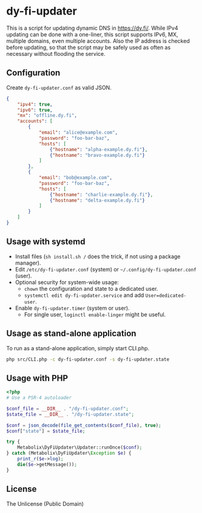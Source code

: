 # dy-fi-updater

This is a script for updating dynamic DNS in https://dy.fi/. While IPv4 updating can be done with a one-liner, this script supports IPv6, MX, multiple domains, even multiple accounts. Also the IP address is checked before updating, so that the script may be safely used as often as necessary without flooding the service.

## Configuration

Create `dy-fi-updater.conf` as valid JSON.

```json
{
	"ipv4": true,
	"ipv6": true,
	"mx": "offline.dy.fi",
	"accounts": [
		{
			"email": "alice@example.com",
			"password": "foo-bar-baz",
			"hosts": [
				{"hostname": "alpha-example.dy.fi"},
				{"hostname": "bravo-example.dy.fi"}
			]
		},
		{
			"email": "bob@example.com",
			"password": "foo-bar-baz",
			"hosts": [
				{"hostname": "charlie-example.dy.fi"},
				{"hostname": "delta-example.dy.fi"}
			]
		}
	]
}
```

## Usage with systemd

* Install files (`sh install.sh /` does the trick, if not using a package manager).
* Edit `/etc/dy-fi-updater.conf` (system) or `~/.config/dy-fi-updater.conf` (user).
* Optional security for system-wide usage:
	* `chown` the configuration and state to a dedicated user.
	* `systemctl edit dy-fi-updater.service` and add `User=dedicated-user`.
* Enable `dy-fi-updater.timer` (system or user).
	* For single user, `loginctl enable-linger` might be useful.

## Usage as stand-alone application

To run as a stand-alone application, simply start CLI.php.

```sh
php src/CLI.php -c dy-fi-updater.conf -s dy-fi-updater.state
```

## Usage with PHP

```php
<?php
# Use a PSR-4 autoloader

$conf_file = __DIR__ . "/dy-fi-updater.conf";
$state_file = __DIR__ . "/dy-fi-updater.state";

$conf = json_decode(file_get_contents($conf_file), true);
$conf["state"] = $state_file;

try {
	Metabolix\DyFiUpdater\Updater::runOnce($conf);
} catch (Metabolix\DyFiUpdater\Exception $e) {
	print_r($e->log);
	die($e->getMessage());
}
```

## License

The Unlicense (Public Domain)
